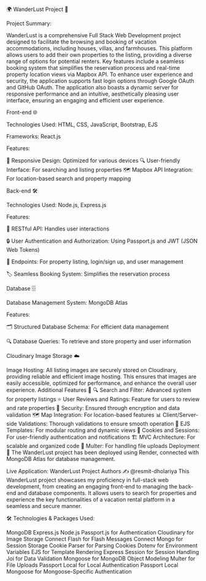 🌍 WanderLust Project 🏡


Project Summary:


WanderLust is a comprehensive Full Stack Web Development project designed to facilitate the browsing and booking of vacation accommodations, including houses, villas, and farmhouses. This platform allows users to add their own properties to the listing, providing a diverse range of options for potential renters. Key features include a seamless booking system that simplifies the reservation process and real-time property location views via Mapbox API. To enhance user experience and security, the application supports fast login options through Google OAuth and GitHub OAuth. The application also boasts a dynamic server for responsive performance and an intuitive, aesthetically pleasing user interface, ensuring an engaging and efficient user experience.

Front-end 🌐


Technologies Used: HTML, CSS, JavaScript, Bootstrap, EJS


Frameworks: React.js


Features:


📱 Responsive Design: Optimized for various devices
🔍 User-friendly Interface: For searching and listing properties
🗺️ Mapbox API Integration: For location-based search and property mapping


Back-end 🛠️


Technologies Used: Node.js, Express.js


Features:


🧩 RESTful API: Handles user interactions


🔒 User Authentication and Authorization: Using Passport.js and JWT (JSON Web Tokens)


📄 Endpoints: For property listing, login/sign up, and user management


🏷️ Seamless Booking System: Simplifies the reservation process


Database 🗄️


Database Management System: MongoDB Atlas


Features:


🗂️ Structured Database Schema: For efficient data management


🔍 Database Queries: To retrieve and store property and user information


Cloudinary Image Storage ☁️


Image Hosting: All listing images are securely stored on Cloudinary, providing reliable and efficient image hosting. This ensures that images are easily accessible, optimized for performance, and enhance the overall user experience.
Additional Features 🌟
🔍 Search and Filter: Advanced system for property listings
⭐ User Reviews and Ratings: Feature for users to review and rate properties
🔐 Security: Ensured through encryption and data validation
🗺️ Map Integration: For location-based features
📊 Client/Server-side Validations: Thorough validations to ensure smooth operation
🎨 EJS Templates: For modular routing and dynamic views
🍪 Cookies and Sessions: For user-friendly authentication and notifications
🏗️ MVC Architecture: For scalable and organized code
💾 Multer: For handling file uploads
Deployment 🚀
The WanderLust project has been deployed using Render, connected with MongoDB Atlas for database management.

Live Application: WanderLust Project
Authors ✍️
@resmit-dholariya
This WanderLust project showcases my proficiency in full-stack web development, from creating an engaging front-end to managing the back-end and database components. It allows users to search for properties and experience the key functionalities of a vacation rental platform in a seamless and secure manner.

🛠️ Technologies & Packages Used:

MongoDB
Express.js
Node.js
Passport.js for Authentication
Cloudinary for Image Storage
Connect Flash for Flash Messages
Connect Mongo for Session Storage
Cookie Parser for Parsing Cookies
Dotenv for Environment Variables
EJS for Template Rendering
Express Session for Session Handling
Joi for Data Validation
Mongoose for MongoDB Object Modeling
Multer for File Uploads
Passport Local for Local Authentication
Passport Local Mongoose for Mongoose-Specific Authentication
